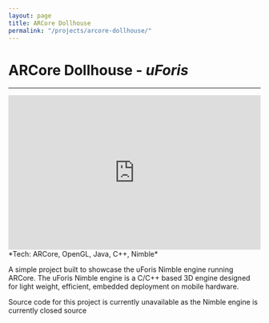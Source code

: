 ```yaml
---
layout: page
title: ARCore Dollhouse
permalink: "/projects/arcore-dollhouse/"
---  
```

# ARCore Dollhouse - _uForis_
---
<div style="position: relative;
			padding-bottom: 56.25%;
			padding-top: 25px;
			height: 0;">
	<iframe style="position: absolute;
					top: 0;
					left: 0;
					width: 100%;
					height: 100%;" src="https://www.youtube.com/embed/9nm-GUPTchE" frameborder="0" allowfullscreen></iframe>
</div>
*Tech: ARCore, OpenGL, Java, C++, Nimble*

A simple project built to showcase the uForis Nimble engine running ARCore. The uForis Nimble engine is a C/C++ based 3D engine designed for light weight,  efficient, embedded deployment on mobile hardware.

Source code for this project is currently unavailable as the Nimble engine is currently closed source